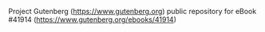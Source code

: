 Project Gutenberg (https://www.gutenberg.org) public repository for eBook #41914 (https://www.gutenberg.org/ebooks/41914)
